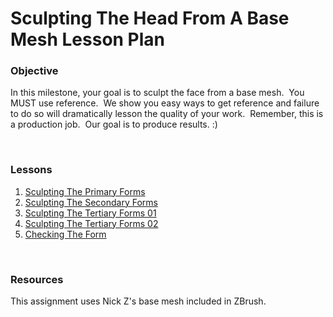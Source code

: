 # Sculpting The Head From A Base Mesh Lesson Plan 

<h3>Objective</h3>
<p><span>In this milestone, your goal is to sculpt the face from a base mesh.&nbsp; You MUST use reference.&nbsp; We show you easy ways to get reference and failure to do so will dramatically lesson the quality of your work.&nbsp; Remember, this is a production job.&nbsp; Our goal is to produce results. :)</span></p>
<p>&nbsp;</p>
<h3>Lessons</h3>
<ol>
<li><a title="Sculpting The Primary Forms" href="https://vertexschool.instructure.com/courses/296/pages/sculpting-the-primary-forms" data-api-endpoint="https://vertexschool.instructure.com/api/v1/courses/296/pages/sculpting-the-primary-forms" data-api-returntype="Page">Sculpting The Primary Forms</a></li>
<li><a title="Sculpting The Secondary Forms" href="https://vertexschool.instructure.com/courses/296/pages/sculpting-the-secondary-forms" data-api-endpoint="https://vertexschool.instructure.com/api/v1/courses/296/pages/sculpting-the-secondary-forms" data-api-returntype="Page">Sculpting The Secondary Forms</a></li>
<li><a title="Sculpting The Tertiary Forms 01" href="https://vertexschool.instructure.com/courses/296/pages/sculpting-the-tertiary-forms-01" data-api-endpoint="https://vertexschool.instructure.com/api/v1/courses/296/pages/sculpting-the-tertiary-forms-01" data-api-returntype="Page">Sculpting The Tertiary Forms 01</a></li>
<li><a title="Sculpting The Tertiary Forms 02" href="https://vertexschool.instructure.com/courses/296/pages/sculpting-the-tertiary-forms-02" data-api-endpoint="https://vertexschool.instructure.com/api/v1/courses/296/pages/sculpting-the-tertiary-forms-02" data-api-returntype="Page">Sculpting The Tertiary Forms 02</a></li>
<li><a title="Checking The Form" href="https://vertexschool.instructure.com/courses/296/pages/checking-the-form" data-api-endpoint="https://vertexschool.instructure.com/api/v1/courses/296/pages/checking-the-form" data-api-returntype="Page">Checking The Form</a></li>
</ol>
<p>&nbsp;</p>
<h3><span>Resources</span></h3>
<p><span>This assignment uses Nick Z's base mesh included in ZBrush.</span></p>
<p><span>&nbsp;</span></p>